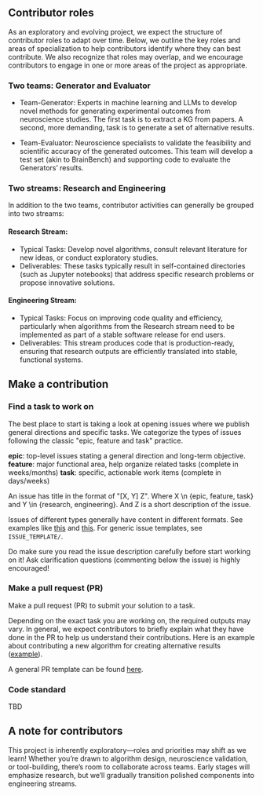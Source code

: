 ## Contributor roles
As an exploratory and evolving project, we expect the structure of contributor roles to adapt over time. Below, we outline the key roles and areas of specialization to help contributors identify where they can best contribute. We also recognize that roles may overlap, and we encourage contributors to engage in one or more areas of the project as appropriate.

### Two teams: Generator and Evaluator
* Team-Generator: Experts in machine learning and LLMs to develop novel methods for generating experimental outcomes from neuroscience studies. The first task is to extract a KG from papers. A second, more demanding, task is to generate a set of alternative results.

* Team-Evaluator: Neuroscience specialists to validate the feasibility and scientific accuracy of the generated outcomes. This team will develop a test set (akin to BrainBench) and supporting code to evaluate the Generators’ results.
 
### Two streams: Research and Engineering
In addition to the two teams, contributor activities can generally be grouped into two streams:

#### Research Stream:
- Typical Tasks: Develop novel algorithms, consult relevant literature for new ideas, or conduct exploratory studies.
- Deliverables: These tasks typically result in self-contained directories (such as Jupyter notebooks) that address specific research problems or propose innovative solutions.

#### Engineering Stream:
- Typical Tasks: Focus on improving code quality and efficiency, particularly when algorithms from the Research stream need to be implemented as part of a stable software release for end users.
- Deliverables: This stream produces code that is production-ready, ensuring that research outputs are efficiently translated into stable, functional systems.

## Make a contribution
### Find a task to work on
The best place to start is taking a look at opening issues where we publish general directions and specific tasks. We categorize the types of issues following the classic "epic, feature and task" practice.

**epic**: top-level issues stating a general direction and long-term objective.
**feature**: major functional area, help organize related tasks (complete in weeks/months)
**task**: specific, actionable work items (complete in days/weeks)

An issue has title in the format of "[X, Y] Z". Where X \n {epic, feature, task} and Y \in {research, engineering}. And Z is a short description of the issue. 

Issues of different types generally have content in different formats. See examples like [this](https://github.com/don-tpanic/github-playground/issues/1) and [this](https://github.com/don-tpanic/github-playground/issues/3). For generic issue templates, see `ISSUE_TEMPLATE/`.

Do make sure you read the issue description carefully before start working on it! Ask clarification questions (commenting below the issue) is highly encouraged!

### Make a pull request (PR) 
Make a pull request (PR) to submit your solution to a task.

Depending on the exact task you are working on, the required outputs may vary. In general, we expect contributors to briefly explain what they have done in the PR to help us understand their contributions. Here is an example about contributing a new algorithm for creating alternative results ([example](https://github.com/don-tpanic/github-playground/pull/7)).

A general PR template can be found [here](https://github.com/don-tpanic/github-playground/pull/7).

### Code standard
TBD

## A note for contributors
This project is inherently exploratory—roles and priorities may shift as we learn! Whether you’re drawn to algorithm design, neuroscience validation, or tool-building, there’s room to collaborate across teams. Early stages will emphasize research, but we’ll gradually transition polished components into engineering streams.
